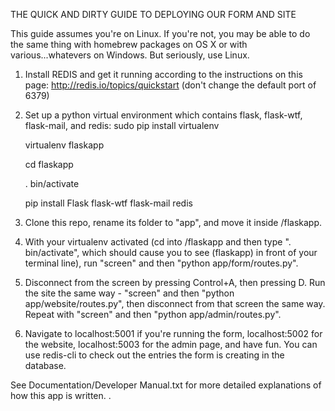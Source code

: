 THE QUICK AND DIRTY GUIDE TO DEPLOYING OUR FORM AND SITE

This guide assumes you're on Linux. If you're not, you may be able to do the same thing with homebrew packages on OS X or with various...whatevers on Windows. But seriously, use Linux.

1. Install REDIS and get it running according to the instructions on this page: http://redis.io/topics/quickstart (don't change the default port of 6379)
2. Set up a python virtual environment which contains flask, flask-wtf, flask-mail, and redis:
    sudo pip install virtualenv

    virtualenv flaskapp

    cd flaskapp

    . bin/activate

    pip install Flask flask-wtf flask-mail redis

3. Clone this repo, rename its folder to "app", and move it inside /flaskapp.
4. With your virtualenv activated (cd into /flaskapp and then type ". bin/activate", which should cause you to see (flaskapp) in front of your terminal line), run "screen" and then  "python app/form/routes.py".
5. Disconnect from the screen by pressing Control+A, then pressing D. Run the site the same way - "screen" and then  "python app/website/routes.py", then disconnect from that screen the same way. Repeat with "screen" and then "python app/admin/routes.py".
6. Navigate to localhost:5001 if you're running the form, localhost:5002 for the website, localhost:5003 for the admin page, and have fun. You can use redis-cli to check out the entries the form is creating in the database.

See Documentation/Developer Manual.txt for more detailed explanations of how this app is written.
 .
